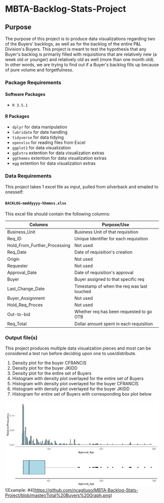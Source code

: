 # MBTA-Backlog-Stats-Project

## Purpose

The purpose of this project is to produce data visualizations regarding two of the Buyers' backlogs, as well as for the backlog of the entire P&L Division's Buyers. This project is meant to test the hypothesis that any Buyer's backlog is primarily filled with requisitions that are relatively new (a week old or younger) and relatively old as well (more than one month old). In other words, we are trying to find out if a Buyer's backlog fills up because of pure volume and forgetfulness.

### Package Requirements

#### Software Packages

* `R 3.5.1`

#### R Packages

* `dplyr` for data manipulation 
* `lubridate` for date handling
* `tidyverse` for data tidying
* `openxlsx` for reading files from Excel
* `ggplot2` for data visualization 
* `ggExtra` extention for data visualization extras
* `ggthemes` extention for data visualization extras
* `egg` extention for data visualization extras

### Data Requirements

This project takes 1 excel file as input, pulled from silverback and emailed to onesself:

#### `BACKLOG-mmddyyyy-hhmmss.xlsx` 

This excel file should contain the following columns:

| Columns                      | Purpose/Use                               |
| ---------------------------- | ----------------------------------------- |
| Business_Unit                | Business Unit of that requisition         |
| Req_ID                       | Unique Identifier for each requisition    |
| Hold_From_Further_Processing | Not used                                  |
| Req_Date                     | Date of requisition's creation            |
| Origin                       | Not used                                  |
| Requester                    | Not used                                  |
| Approval_Date                | Date of requisition's approval            |
| Buyer                        | Buyer assigned to that specific req       |
| Last_Change_Date             | Timestamp of when the req was last touched|
| Buyer_Assignment             | Not used                                  |
| Hold_Req_Proces              | Not used                                  |
| Out-to-bid                   | Whether req has been requested to go OTB  |
| Req_Total                    | Dollar amount spent in each requisition   |

### Output file(s)

This project produces multiple data visualzation pieces and most can be considered a test run before deciding upon one to use/distribute.

1. Density plot for the buyer CFRANCIS
2. Density plot for the buyer JKIDD
3. Density plot for the entire set of Buyers
4. Histogram with density plot overlayed for the entire set of Buyers
5. Histogram with density plot overlayed for the buyer CFRANCIS
6. Histogram with density plot overlayed for the buyer JKIDD
7. Histogram for entire set of Buyers with corresponding box plot below

![Example: #7](https://github.com/ncagliuso/MBTA-Backlog-Stats-Project/blob/master/Total%20Buyers%20Double%20Plot.png)
![Example: #4]https://github.com/ncagliuso/MBTA-Backlog-Stats-Project/blob/master/Total%20Buyers%20Graph.png)
